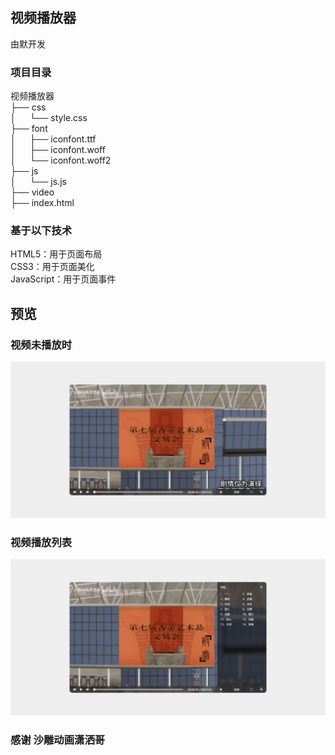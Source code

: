 ## 视频播放器
由默开发
### 项目目录
视频播放器
<br>
├── css
<br>
│&emsp;&nbsp;&nbsp;└── style.css
<br>
├── font
<br>
│&emsp;&nbsp;&nbsp;├── iconfont.ttf
<br>
│&emsp;&nbsp;&nbsp;├── iconfont.woff
<br>
│&emsp;&nbsp;&nbsp;└── iconfont.woff2
<br>
├── js
<br>
│&emsp;&nbsp;&nbsp;└── js.js
<br>
├── video
<br>
├── index.html
### 基于以下技术
HTML5：用于页面布局
<br>
CSS3：用于页面美化
<br>
JavaScript：用于页面事件

## 预览
### 视频未播放时
![pause](video/pause.png)
### 视频播放列表
![list](video/list.png)

### 感谢 沙雕动画潇洒哥